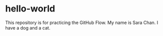 # hello-world
This repository is for practicing the GitHub Flow.
My name is Sara Chan. I have a dog and a cat.
